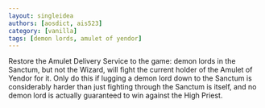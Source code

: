 ```yaml
---
layout: singleidea
authors: [aosdict, ais523]
category: [vanilla]
tags: [demon lords, amulet of yendor]
---
```

Restore the Amulet Delivery Service to the game: demon lords in the Sanctum, but not the Wizard, will fight the current holder of the Amulet of Yendor for it. Only do this if lugging a demon lord down to the Sanctum is considerably harder than just fighting through the Sanctum is itself, and no demon lord is actually guaranteed to win against the High Priest.
